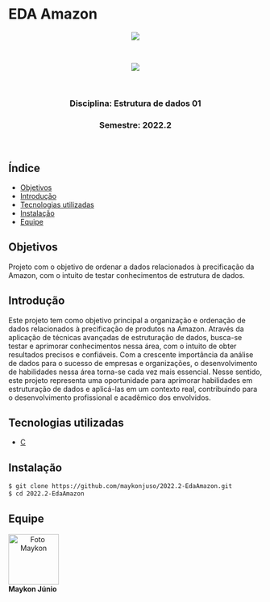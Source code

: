 <h1>EDA Amazon</h1>

<p align="center">
    <img src="http://img.shields.io/static/v1?label=STATUS&message=CONCLUDED&color=GREEN&style=for-the-badge"/>
</p>

<p><br></p>

<p align="center">
    <a href="https://www.unb.br/"><img src="https://github.com/maykonjuso/2022.1-Amicis/assets/89596623/0a192c70-9631-451b-a4ef-eadb2bb892e7"></a>
</p>

<p><br></p>

<p align="center">
    <h3 align="center"><b>Disciplina:</b> Estrutura de dados 01</h3>
    <h3 align="center"><b>Semestre:</b> 2022.2</h3>
</p>

<p><br></p>

<h2>Índice</h2>

- [Objetivos](#objetivos)
- [Introdução](#introdução)
- [Tecnologias utilizadas](#tecnologias-utilizadas)
- [Instalação](#instalação)
- [Equipe](#equipe)

## Objetivos

Projeto com o objetivo de ordenar a dados relacionados à precificação da Amazon, com o intuito de testar conhecimentos de estrutura de dados.

## Introdução

Este projeto tem como objetivo principal a organização e ordenação de dados relacionados à precificação de produtos na Amazon. Através da aplicação de técnicas avançadas de estruturação de dados, busca-se testar e aprimorar conhecimentos nessa área, com o intuito de obter resultados precisos e confiáveis. Com a crescente importância da análise de dados para o sucesso de empresas e organizações, o desenvolvimento de habilidades nessa área torna-se cada vez mais essencial. Nesse sentido, este projeto representa uma oportunidade para aprimorar habilidades em estruturação de dados e aplicá-las em um contexto real, contribuindo para o desenvolvimento profissional e acadêmico dos envolvidos.

## Tecnologias utilizadas

- [C](<https://pt.wikipedia.org/wiki/C_(linguagem_de_programa%C3%A7%C3%A3o)>)

## Instalação

```bash
$ git clone https://github.com/maykonjuso/2022.2-EdaAmazon.git
$ cd 2022.2-EdaAmazon
```

## Equipe

<a align="center">
    <img src="https://avatars.githubusercontent.com/u/89596623?v=4" width="100px;" alt="Foto Maykon"/><br>
        <b align="center">Maykon Júnio</b>
</a>
